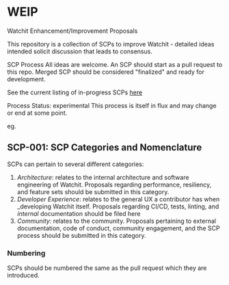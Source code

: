 # WEIP
Watchit Enhancement/Improvement Proposals

This repository is a collection of SCPs to improve Watchit - detailed ideas intended solicit discussion that leads to consensus.

SCP Process
All ideas are welcome. An SCP should start as a pull request to this repo. Merged SCP should be considered "finalized" and ready for development.

See the current listing of in-progress SCPs [here](https://github.com/ZorrillosDev/WEWIP/pulls)

Process Status: experimental
This process is itself in flux and may change or end at some point.

eg. 


## SCP-001: SCP Categories and Nomenclature

SCPs can pertain to several different categories:

1. *Architecture*: relates to the internal architecture and software engineering of Watchit. Proposals
regarding performance, resiliency, and feature sets should be submitted in this category.
2. *Developer Experience*: relates to the general UX a contributor has when _developing Watchit itself. Proposals
regarding CI/CD, tests, linting, and *internal* documentation should be filed here
3. *Community*: relates to the community. Proposals pertaining to external documentation, code of conduct, community
engagement, and the SCP process should be submitted in this category.

### Numbering

SCPs should be numbered the same as the pull request which they are introduced.
